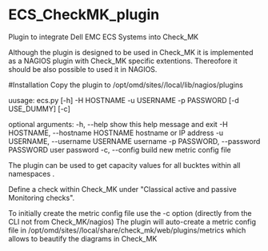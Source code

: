 # ECS_CheckMK_plugin

Plugin to integrate Dell EMC ECS Systems into Check_MK

Although the plugin is designed to be used in Check_MK it is implemented as a NAGIOS plugin with Check_MK specific extentions. Thereofore it should be also possible to used it in NAGIOS.

#Installation Copy the plugin to /opt/omd/sites/<SITE>/local/lib/nagios/plugins

uusage: ecs.py [-h] -H HOSTNAME -u USERNAME -p PASSWORD [-d USE_DUMMY] [-c]

optional arguments:
  -h, --help            show this help message and exit
  -H HOSTNAME, --hostname HOSTNAME
                        hostname or IP address
  -u USERNAME, --username USERNAME
                        username
  -p PASSWORD, --password PASSWORD
                        user password
  -c, --config          build new metric config file


The plugin can be used to get capacity values for all bucktes within all namespaces . 

Define a check within Check_MK under "Classical active and passive Monitoring checks".

To initially create the metric config file use the -c option (directly from the CLI not from Check_MK/nagios) The plugin will auto-create a metric config file in /opt/omd/sites//local/share/check_mk/web/plugins/metrics which allows to beautify the diagrams in Check_MK
